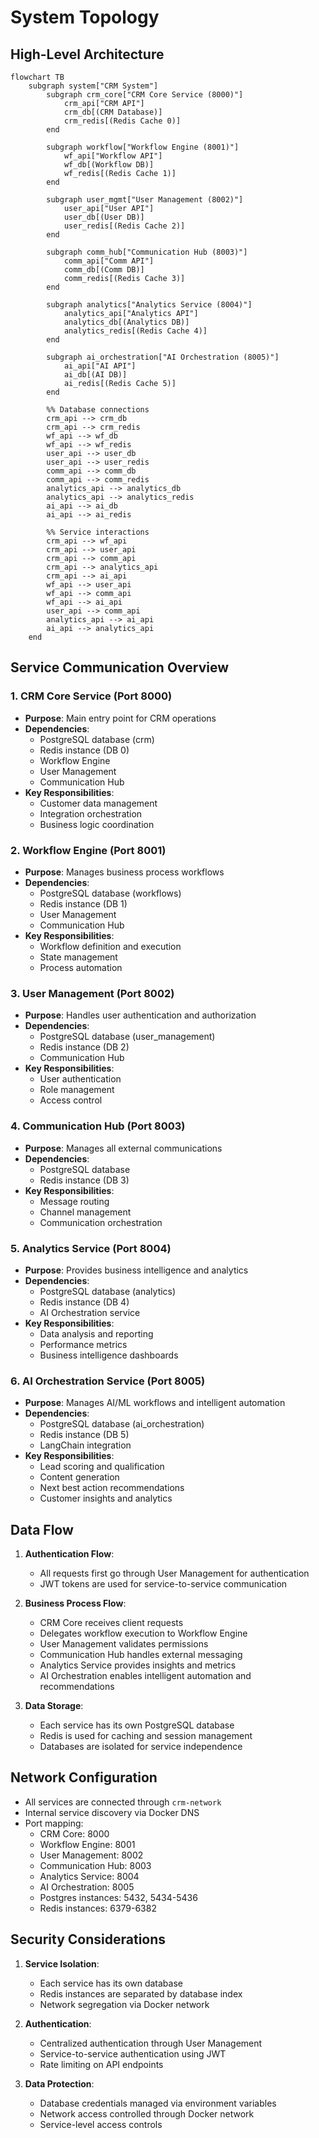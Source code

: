 # System Topology

## High-Level Architecture

```mermaid
flowchart TB
    subgraph system["CRM System"]
        subgraph crm_core["CRM Core Service (8000)"]
            crm_api["CRM API"]
            crm_db[(CRM Database)]
            crm_redis[(Redis Cache 0)]
        end

        subgraph workflow["Workflow Engine (8001)"]
            wf_api["Workflow API"]
            wf_db[(Workflow DB)]
            wf_redis[(Redis Cache 1)]
        end

        subgraph user_mgmt["User Management (8002)"]
            user_api["User API"]
            user_db[(User DB)]
            user_redis[(Redis Cache 2)]
        end

        subgraph comm_hub["Communication Hub (8003)"]
            comm_api["Comm API"]
            comm_db[(Comm DB)]
            comm_redis[(Redis Cache 3)]
        end

        subgraph analytics["Analytics Service (8004)"]
            analytics_api["Analytics API"]
            analytics_db[(Analytics DB)]
            analytics_redis[(Redis Cache 4)]
        end

        subgraph ai_orchestration["AI Orchestration (8005)"]
            ai_api["AI API"]
            ai_db[(AI DB)]
            ai_redis[(Redis Cache 5)]
        end

        %% Database connections
        crm_api --> crm_db
        crm_api --> crm_redis
        wf_api --> wf_db
        wf_api --> wf_redis
        user_api --> user_db
        user_api --> user_redis
        comm_api --> comm_db
        comm_api --> comm_redis
        analytics_api --> analytics_db
        analytics_api --> analytics_redis
        ai_api --> ai_db
        ai_api --> ai_redis

        %% Service interactions
        crm_api --> wf_api
        crm_api --> user_api
        crm_api --> comm_api
        crm_api --> analytics_api
        crm_api --> ai_api
        wf_api --> user_api
        wf_api --> comm_api
        wf_api --> ai_api
        user_api --> comm_api
        analytics_api --> ai_api
        ai_api --> analytics_api
    end
```

## Service Communication Overview

### 1. CRM Core Service (Port 8000)
- **Purpose**: Main entry point for CRM operations
- **Dependencies**:
  - PostgreSQL database (crm)
  - Redis instance (DB 0)
  - Workflow Engine
  - User Management
  - Communication Hub
- **Key Responsibilities**:
  - Customer data management
  - Integration orchestration
  - Business logic coordination

### 2. Workflow Engine (Port 8001)
- **Purpose**: Manages business process workflows
- **Dependencies**:
  - PostgreSQL database (workflows)
  - Redis instance (DB 1)
  - User Management
  - Communication Hub
- **Key Responsibilities**:
  - Workflow definition and execution
  - State management
  - Process automation

### 3. User Management (Port 8002)
- **Purpose**: Handles user authentication and authorization
- **Dependencies**:
  - PostgreSQL database (user_management)
  - Redis instance (DB 2)
  - Communication Hub
- **Key Responsibilities**:
  - User authentication
  - Role management
  - Access control

### 4. Communication Hub (Port 8003)
- **Purpose**: Manages all external communications
- **Dependencies**:
  - PostgreSQL database
  - Redis instance (DB 3)
- **Key Responsibilities**:
  - Message routing
  - Channel management
  - Communication orchestration

### 5. Analytics Service (Port 8004)
- **Purpose**: Provides business intelligence and analytics
- **Dependencies**:
  - PostgreSQL database (analytics)
  - Redis instance (DB 4)
  - AI Orchestration service
- **Key Responsibilities**:
  - Data analysis and reporting
  - Performance metrics
  - Business intelligence dashboards

### 6. AI Orchestration Service (Port 8005)
- **Purpose**: Manages AI/ML workflows and intelligent automation
- **Dependencies**:
  - PostgreSQL database (ai_orchestration)
  - Redis instance (DB 5)
  - LangChain integration
- **Key Responsibilities**:
  - Lead scoring and qualification
  - Content generation
  - Next best action recommendations
  - Customer insights and analytics

## Data Flow

1. **Authentication Flow**:
   - All requests first go through User Management for authentication
   - JWT tokens are used for service-to-service communication

2. **Business Process Flow**:
   - CRM Core receives client requests
   - Delegates workflow execution to Workflow Engine
   - User Management validates permissions
   - Communication Hub handles external messaging
   - Analytics Service provides insights and metrics
   - AI Orchestration enables intelligent automation and recommendations

3. **Data Storage**:
   - Each service has its own PostgreSQL database
   - Redis is used for caching and session management
   - Databases are isolated for service independence

## Network Configuration

- All services are connected through `crm-network`
- Internal service discovery via Docker DNS
- Port mapping:
  - CRM Core: 8000
  - Workflow Engine: 8001
  - User Management: 8002
  - Communication Hub: 8003
  - Analytics Service: 8004
  - AI Orchestration: 8005
  - Postgres instances: 5432, 5434-5436
  - Redis instances: 6379-6382

## Security Considerations

1. **Service Isolation**:
   - Each service has its own database
   - Redis instances are separated by database index
   - Network segregation via Docker network

2. **Authentication**:
   - Centralized authentication through User Management
   - Service-to-service authentication using JWT
   - Rate limiting on API endpoints

3. **Data Protection**:
   - Database credentials managed via environment variables
   - Network access controlled through Docker network
   - Service-level access controls
